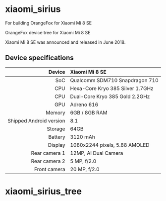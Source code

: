 # xiaomi_sirius
For building OrangeFox for Xiaomi Mi 8 SE

OrangeFox device tree for Xiaomi Mi 8 SE





Xiaomi Mi 8 SE was announced and released in June 2018.

## Device specifications

| Device        | Xiaomi Mi 8 SE                                 |
| -----------:  | :--------------------------------------------- |
| SoC           | Qualcomm SDM710 Snapdragon 710                 |
| CPU           | Hexa-Core Kryo 385 Silver 1.7GHz               |
| CPU           | Dual-Core Kryo 385 Gold 2.2GHz                 |
| GPU           | Adreno 616                                     |
| Memory        | 6GB / 8GB RAM                                  |
| Shipped Android version | 8.1                                  |
| Storage       | 64GB                                           |
| Battery       | 3120 mAh                                       |
| Display       | 1080x2244 pixels, 5.88 AMOLED                  |
| Rear camera 1 | 12MP, AI Dual Camera                           |
| Rear camera 2 | 5 MP, f/2.0                                    |
| Front camera  | 20 MP, f/2.0                                    |




# xiaomi_sirius_tree
